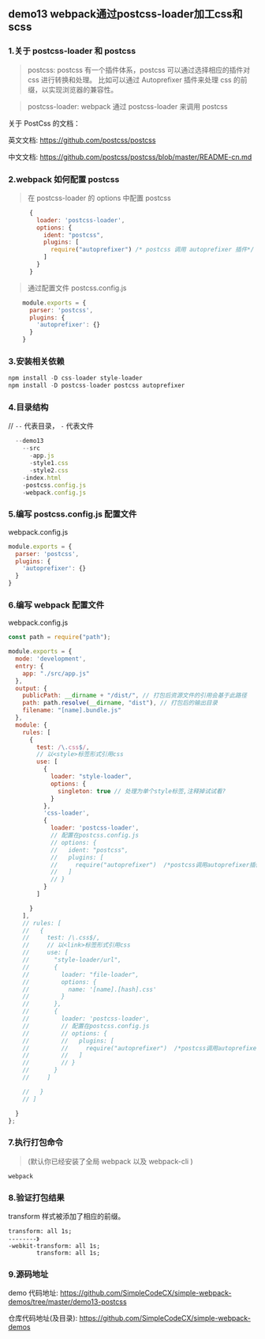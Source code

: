 ## demo13 webpack通过postcss-loader加工css和scss

### 1.关于 postcss-loader 和 postcss
>postcss: postcss 有一个插件体系，postcss 可以通过选择相应的插件对 css 进行转换和处理。
比如可以通过 Autoprefixer 插件来处理 css 的前缀，以实现浏览器的兼容性。

>postcss-loader: webpack 通过 postcss-loader 来调用 postcss

关于 PostCss 的文档：

英文文档: https://github.com/postcss/postcss

中文文档: https://github.com/postcss/postcss/blob/master/README-cn.md

### 2.webpack 如何配置 postcss
>在 postcss-loader 的 options 中配置 postcss
```javascript
      {
        loader: 'postcss-loader',
        options: {
          ident: "postcss",
          plugins: [
            require("autoprefixer") /* postcss 调用 autoprefixer 插件*/
          ]
        }
      }
```
>通过配置文件 postcss.config.js
```javascript
    module.exports = {
      parser: 'postcss',
      plugins: {
        'autoprefixer': {}
      }
    }
```

### 3.安装相关依赖
```javascript
npm install -D css-loader style-loader
npm install -D postcss-loader postcss autoprefixer
```

### 4.目录结构
// `--` 代表目录， `-` 代表文件
```javascript
  --demo13
    --src
      -app.js
      -style1.css
      -style2.css
    -index.html
    -postcss.config.js
    -webpack.config.js
```


### 5.编写 postcss.config.js 配置文件
webpack.config.js

```javascript
module.exports = {
  parser: 'postcss',
  plugins: {
    'autoprefixer': {}
  }
}
```

### 6.编写 webpack 配置文件
webpack.config.js

```javascript
const path = require("path");

module.exports = {
  mode: 'development',
  entry: {
    app: "./src/app.js"
  },
  output: {
    publicPath: __dirname + "/dist/", // 打包后资源文件的引用会基于此路径
    path: path.resolve(__dirname, "dist"), // 打包后的输出目录
    filename: "[name].bundle.js"
  },
  module: {
    rules: [
      {
        test: /\.css$/,
        // 以<style>标签形式引用css
        use: [
          {
            loader: "style-loader",
            options: {
              singleton: true // 处理为单个style标签,注释掉试试看?
            }
          },
          'css-loader',
          {
            loader: 'postcss-loader',
            // 配置在postcss.config.js
            // options: {
            //   ident: "postcss",
            //   plugins: [
            //     require("autoprefixer")  /*postcss调用autoprefixer插件*/
            //   ]
            // }
          }
        ]

      }
    ],
    // rules: [
    //   {
    //     test: /\.css$/,
    //     // 以<link>标签形式引用css
    //     use: [
    //       "style-loader/url",
    //       {
    //         loader: "file-loader",
    //         options: {
    //           name: '[name].[hash].css'
    //         }
    //       },
    //       {
    //         loader: 'postcss-loader',
    //         // 配置在postcss.config.js
    //         // options: {
    //         //   plugins: [
    //         //     require("autoprefixer")  /*postcss调用autoprefixer插件*/
    //         //   ]
    //         // }
    //       }
    //     ]

    //   }
    // ]

  }
};
```


### 7.执行打包命令

>(默认你已经安装了全局 webpack 以及 webpack-cli )

```javacript
webpack
```


### 8.验证打包结果

transform 样式被添加了相应的前缀。

```javacript
transform: all 1s;
--------》
-webkit-transform: all 1s;
        transform: all 1s;
```
### 9.源码地址
demo 代码地址: https://github.com/SimpleCodeCX/simple-webpack-demos/tree/master/demo13-postcss

仓库代码地址(及目录): https://github.com/SimpleCodeCX/simple-webpack-demos